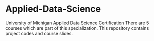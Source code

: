 # Applied-Data-Science
University of Michigan Applied Data Science Certification
There are 5 courses which are part of this specialization. This repository contains project codes and course slides.  
